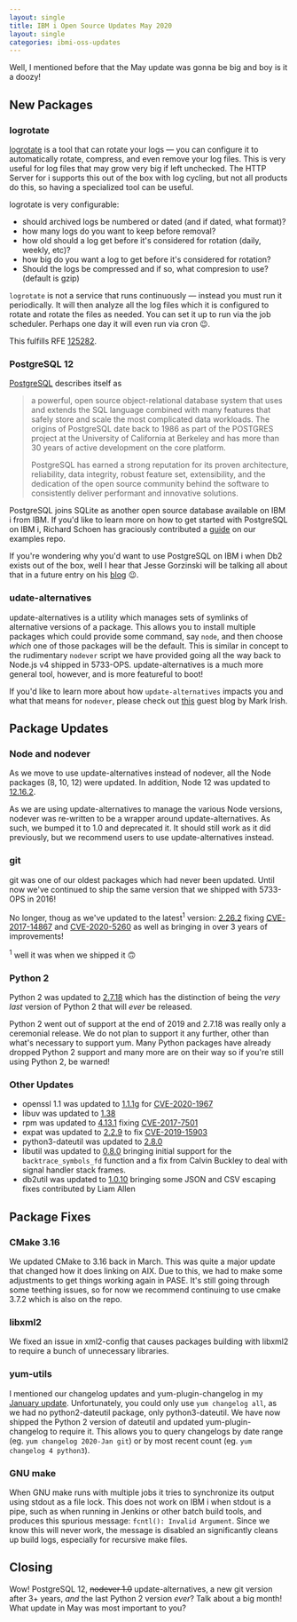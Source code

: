 ```yaml
---
layout: single
title: IBM i Open Source Updates May 2020
layout: single
categories: ibmi-oss-updates
---
```


Well, I mentioned before that the May update was gonna be big and boy is it a doozy!

## New Packages

### logrotate

[logrotate](https://linux.die.net/man/8/logrotate) is a tool that can rotate your logs — you can configure it to automatically rotate, compress, and even remove your log files. This is very useful for log files that may grow very big if left unchecked. The HTTP Server for i supports this out of the box with log cycling, but not all products do this, so having a specialized tool can be useful.

logrotate is very configurable:
- should archived logs be numbered or dated (and if dated, what format)?
- how many logs do you want to keep before removal?
- how old should a log get before it's considered for rotation (daily, weekly, etc)?
- how big do you want a log to get before it's considered for rotation?
- Should the logs be compressed and if so, what compresion to use? (default is gzip)

`logrotate` is not a service that runs continuously — instead you must run it periodically. It will then analyze all the log files which it is configured to rotate and rotate the files as needed. You can set it up to run via the job scheduler. Perhaps one day it will even run via cron :wink:.

This fulfills RFE [125282](http://www.ibm.com/developerworks/rfe/execute?use_case=viewRfe&CR_ID=125282).


### PostgreSQL 12

[PostgreSQL](https://www.postgresql.org/) describes itself as

> a powerful, open source object-relational database system that uses and extends the SQL language combined with many features that safely store and scale the most complicated data workloads. The origins of PostgreSQL date back to 1986 as part of the POSTGRES project at the University of California at Berkeley and has more than 30 years of active development on the core platform.
>
> PostgreSQL has earned a strong reputation for its proven architecture, reliability, data integrity, robust feature set, extensibility, and the dedication of the open source community behind the software to consistently deliver performant and innovative solutions. 

PostgreSQL joins SQLite as another open source database available on IBM i from IBM. If you'd like to learn more on how to get started with PostgreSQL on IBM i, Richard Schoen has graciously contributed a [guide](http://ibm.biz/postgres-ibmi-get-started) on our examples repo.

If you're wondering why you'd want to use PostgreSQL on IBM i when Db2 exists out of the box, well I hear that Jesse Gorzinski will be talking all about that in a future entry on his [blog](https://www.ibmsystemsmag.com/Power-Systems/open-your-i-blog) :wink:.


### udate-alternatives

update-alternatives is a utility which manages sets of symlinks of alternative versions of a package. This allows you to install multiple packages which could provide some command, say `node`, and then choose _which_ one of those packages will be the default. This is similar in concept to the rudimentary `nodever` script we have provided going all the way back to Node.js v4 shipped in 5733-OPS. update-alternatives is a much more general tool, however, and is more featureful to boot!

If you'd like to learn more about how `update-alternatives` impacts you and what that means for `nodever`, please check out [this](https://www.ibmsystemsmag.com/Power-Systems/05/2020/update-alternatives) guest blog by Mark Irish.


## Package Updates

### Node and nodever

As we move to use update-alternatives instead of nodever, all the Node packages (8, 10, 12) were updated. In addition, Node 12 was updated to [12.16.2](https://nodejs.org/en/blog/release/v12.16.2/).

As we are using update-alternatives to manage the various Node versions, nodever was re-written to be a wrapper around update-alternatives. As such, we bumped it to 1.0 and deprecated it. It should still work as it did previously, but we recommend users to use update-alternatives instead.

### git

git was one of our oldest packages which had never been updated. Until now we've continued to ship the same version that we shipped with 5733-OPS in 2016!

No longer, thoug as we've updated to the latest<sup>1</sup> version: [2.26.2](https://github.blog/2020-03-22-highlights-from-git-2-26/) fixing [CVE-2017-14867](https://nvd.nist.gov/vuln/detail/CVE-2017-14867) and [CVE-2020-5260](https://nvd.nist.gov/vuln/detail/CVE-2020-5260) as well as bringing in over 3 years of improvements!

<sup>1</sup> well it was when we shipped it :upside_down_face:

### Python 2

Python 2 was updated to [2.7.18](https://blog.python.org/2020/04/python-2718-last-release-of-python-2.html) which has the distinction of being the _very last_ version of Python 2 that will _ever_ be released.

Python 2 went out of support at the end of 2019 and 2.7.18 was really only a ceremonial release. We do not plan to support it any further, other than what's necessary to support yum. Many Python packages have already dropped Python 2 support and many more are on their way so if you're still using Python 2, be warned!

### Other Updates

- openssl 1.1 was updated to [1.1.1g](https://www.openssl.org/news/openssl-1.1.1-notes.html) for [CVE-2020-1967](https://www.openssl.org/news/vulnerabilities.html#2020-1967)
- libuv was updated to [1.38](https://github.com/libuv/libuv/releases/tag/v1.38.0)
- rpm was updated to [4.13.1](https://rpm.org/wiki/Releases/4.13.1) fixing [CVE-2017-7501](https://nvd.nist.gov/vuln/detail/CVE-2017-7501)
- expat was updated to [2.2.9]() to fix [CVE-2019-15903](https://nvd.nist.gov/vuln/detail/CVE-2019-15903)
- python3-dateutil was updated to [2.8.0](https://dateutil.readthedocs.io/en/stable/changelog.html#version-2-8-0-2019-02-04)
- libutil was updated to [0.8.0](https://github.com/IBM/portlibfori/releases/tag/0.8.0) bringing initial support for the `backtrace_symbols_fd` function and a fix from Calvin Buckley to deal with signal handler stack frames.
- db2util was updated to [1.0.10](https://github.com/IBM/ibmi-db2util/releases/tag/v1.0.10) bringing some JSON and CSV escaping fixes contributed by Liam Allen


## Package Fixes

### CMake 3.16

We updated CMake to 3.16 back in March. This was quite a major update that changed how it does linking on AIX. Due to this, we had to make some adjustments to get things working again in PASE. It's still going through some teething issues, so for now we recommend continuing to use cmake 3.7.2 which is also on the repo.

### libxml2

We fixed an issue in xml2-config that causes packages building with libxml2 to require a bunch of unnecessary libraries.

### yum-utils

I mentioned our changelog updates and yum-plugin-changelog in my [January update](/2020/01/08/oss-updates.html#changelog-updates). Unfortunately, you could only use `yum changelog all`, as we had no python2-dateutil package, only python3-dateutil. We have now shipped the Python 2 version of dateutil and updated yum-plugin-changelog to require it. This allows you to query changelogs by date range (eg. `yum changelog 2020-Jan git`) or by most recent count (eg. `yum changelog 4 python3`).

### GNU make

When GNU make runs with multiple jobs it tries to synchronize its output using stdout as a file lock. This does not work on IBM i when stdout is a pipe, such as when running in Jenkins or other batch build tools, and produces this spurious message: `fcntl(): Invalid Argument`. Since we know this will never work, the message is disabled an significantly cleans up build logs, especially for recursive make files.


## Closing

Wow! PostgreSQL 12, ~~nodever 1.0~~ update-alternatives, a new git version after 3+ years, *and* the last Python 2 version _ever_? Talk about a big month! What update in May was most important to you?